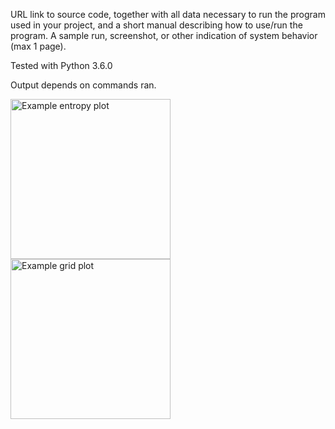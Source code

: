 URL link to source code, together with all data necessary to run the program  used in your project, and a short manual describing how to use/run the program.
A sample run, screenshot, or other indication of system behavior (max 1 page).

Tested with Python 3.6.0

Output depends on commands ran. 

<img src="https://github.com/Blauwtand/CA_seg/blob/master/results/Exp10/exp10_2_130_Entropy.png?raw=true" width="256" height="256" title="Example entropy plot">
<img src="https://github.com/Blauwtand/CA_seg/blob/master/results/Exp10/exp10_2_130Grid.png?raw=true" width="256" height="256" title="Example grid plot">
